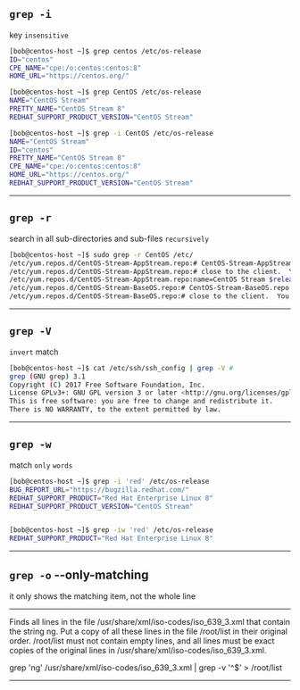 
## `grep -i`

key `insensitive`

```bash
[bob@centos-host ~]$ grep centos /etc/os-release 
ID="centos"
CPE_NAME="cpe:/o:centos:centos:8"
HOME_URL="https://centos.org/"
```


```bash
[bob@centos-host ~]$ grep CentOS /etc/os-release 
NAME="CentOS Stream"
PRETTY_NAME="CentOS Stream 8"
REDHAT_SUPPORT_PRODUCT_VERSION="CentOS Stream"
```


```bash
[bob@centos-host ~]$ grep -i CentOS /etc/os-release 
NAME="CentOS Stream"
ID="centos"
PRETTY_NAME="CentOS Stream 8"
CPE_NAME="cpe:/o:centos:centos:8"
HOME_URL="https://centos.org/"
REDHAT_SUPPORT_PRODUCT_VERSION="CentOS Stream"
```

________________________________________________________________________________________________


## `grep -r`

search in all sub-directories and sub-files `recursively`

```bash
[bob@centos-host ~]$ sudo grep -r CentOS /etc/
/etc/yum.repos.d/CentOS-Stream-AppStream.repo:# CentOS-Stream-AppStream.repo
/etc/yum.repos.d/CentOS-Stream-AppStream.repo:# close to the client.  You should use this for CentOS updates unless you are
/etc/yum.repos.d/CentOS-Stream-AppStream.repo:name=CentOS Stream $releasever - AppStream
/etc/yum.repos.d/CentOS-Stream-BaseOS.repo:# CentOS-Stream-BaseOS.repo
/etc/yum.repos.d/CentOS-Stream-BaseOS.repo:# close to the client.  You should use this for CentOS updates unless you are
```

________________________________________________________________________________________________


## `grep -V`

`invert` match

```bash
[bob@centos-host ~]$ cat /etc/ssh/ssh_config | grep -V #
grep (GNU grep) 3.1
Copyright (C) 2017 Free Software Foundation, Inc.
License GPLv3+: GNU GPL version 3 or later <http://gnu.org/licenses/gpl.html>.
This is free software: you are free to change and redistribute it.
There is NO WARRANTY, to the extent permitted by law.
```

________________________________________________________________________________________________


## `grep -w`

match `only` `words`

```bash
[bob@centos-host ~]$ grep -i 'red' /etc/os-release 
BUG_REPORT_URL="https://bugzilla.redhat.com/"
REDHAT_SUPPORT_PRODUCT="Red Hat Enterprise Linux 8"
REDHAT_SUPPORT_PRODUCT_VERSION="CentOS Stream"


[bob@centos-host ~]$ grep -iw 'red' /etc/os-release 
REDHAT_SUPPORT_PRODUCT="Red Hat Enterprise Linux 8"
```

________________________________________________________________________________________________


##  `grep -o`    --only-matching

it only shows the matching item, not the whole line



________________________________________________________________________________________________


Finds all lines in the file /usr/share/xml/iso-codes/iso_639_3.xml that contain the string ng.
Put a copy of all these lines in the file /root/list in their original order.
/root/list must not contain empty lines, and all lines must be exact copies of the original lines in /usr/share/xml/iso-codes/iso_639_3.xml.


grep 'ng' /usr/share/xml/iso-codes/iso_639_3.xml | grep -v '^$' > /root/list


________________________________________________________________________________________________
